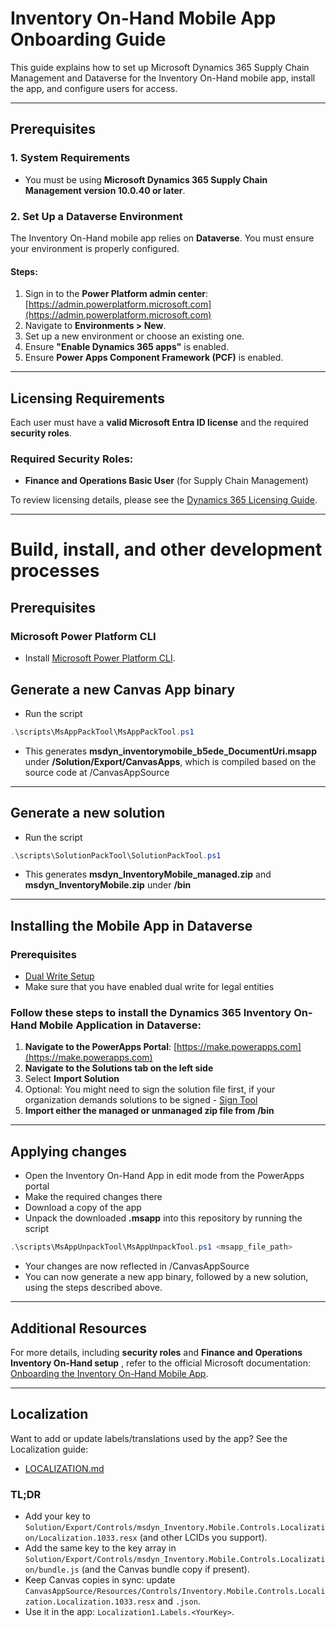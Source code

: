 # Inventory On-Hand Mobile App Onboarding Guide

This guide explains how to set up Microsoft Dynamics 365 Supply Chain Management and Dataverse for the Inventory On-Hand mobile app, install the app, and configure users for access.

---

## Prerequisites

### 1. System Requirements
- You must be using **Microsoft Dynamics 365 Supply Chain Management version 10.0.40 or later**.

### 2. Set Up a Dataverse Environment
The Inventory On-Hand mobile app relies on **Dataverse**. You must ensure your environment is properly configured.

#### Steps:
1. Sign in to the **Power Platform admin center**: [https://admin.powerplatform.microsoft.com](https://admin.powerplatform.microsoft.com)
2. Navigate to **Environments > New**.
3. Set up a new environment or choose an existing one.
4. Ensure **"Enable Dynamics 365 apps"** is enabled.
5. Ensure **Power Apps Component Framework (PCF)** is enabled.

---

## Licensing Requirements
Each user must have a **valid Microsoft Entra ID license** and the required **security roles**.

### Required Security Roles:
- **Finance and Operations Basic User** (for Supply Chain Management)

To review licensing details, please see the [Dynamics 365 Licensing Guide](https://go.microsoft.com/fwlink/?LinkId=866544).

---
# Build, install, and other development processes
## Prerequisites
### Microsoft Power Platform CLI
- Install [Microsoft Power Platform CLI](https://aka.ms/PowerAppsCLI).

## Generate a new Canvas App binary
- Run the script 
```powershell
.\scripts\MsAppPackTool\MsAppPackTool.ps1
```
- This generates **msdyn_inventorymobile_b5ede_DocumentUri.msapp** under **/Solution/Export/CanvasApps**, which is compiled based on the source code at /CanvasAppSource

---

## Generate a new solution
- Run the script 
```powershell
.\scripts\SolutionPackTool\SolutionPackTool.ps1
``` 
- This generates **msdyn_InventoryMobile_managed.zip** and **msdyn_InventoryMobile.zip** under **/bin**
---

## Installing the Mobile App in Dataverse

### Prerequisites
- [Dual Write Setup](https://learn.microsoft.com/en-us/dynamics365/fin-ops-core/dev-itpro/data-entities/dual-write/dual-write-overview)
- Make sure that you have enabled dual write for legal entities 

### Follow these steps to install the **Dynamics 365 Inventory On-Hand Mobile Application** in Dataverse:

1. **Navigate to the PowerApps Portal**: [https://make.powerapps.com](https://make.powerapps.com)
2. **Navigate to the Solutions tab on the left side**
3. Select **Import Solution**
4. Optional: You might need to sign the solution file first, if your organization demands solutions to be signed - [Sign Tool](https://learn.microsoft.com/en-us/dotnet/framework/tools/signtool-exe)
5. **Import either the managed or unmanaged zip file from /bin**

---

## Applying changes
- Open the Inventory On-Hand App in edit mode from the PowerApps portal
- Make the required changes there
- Download a copy of the app
- Unpack the downloaded **.msapp** into this repository by running the script
```powershell
.\scripts\MsAppUnpackTool\MsAppUnpackTool.ps1 <msapp_file_path>
```
- Your changes are now reflected in /CanvasAppSource
- You can now generate a new app binary, followed by a new solution, using the steps described above.

---

## Additional Resources
For more details, including **security roles** and **Finance and Operations Inventory On-Hand setup** , refer to the official Microsoft documentation:  
[Onboarding the Inventory On-Hand Mobile App](https://learn.microsoft.com/en-us/dynamics365/supply-chain/inventory/inventory-onhand-mobile-app).

---

## Localization

Want to add or update labels/translations used by the app? See the Localization guide:

- [LOCALIZATION.md](./scripts/LocalizationSync/LOCALIZATION.md)

### TL;DR
- Add your key to `Solution/Export/Controls/msdyn_Inventory.Mobile.Controls.Localization/Localization.1033.resx` (and other LCIDs you support).
- Add the same key to the key array in `Solution/Export/Controls/msdyn_Inventory.Mobile.Controls.Localization/bundle.js` (and the Canvas bundle copy if present).
- Keep Canvas copies in sync: update `CanvasAppSource/Resources/Controls/Inventory.Mobile.Controls.Localization.Localization.1033.resx` and `.json`.
- Use it in the app: `Localization1.Labels.<YourKey>`.
